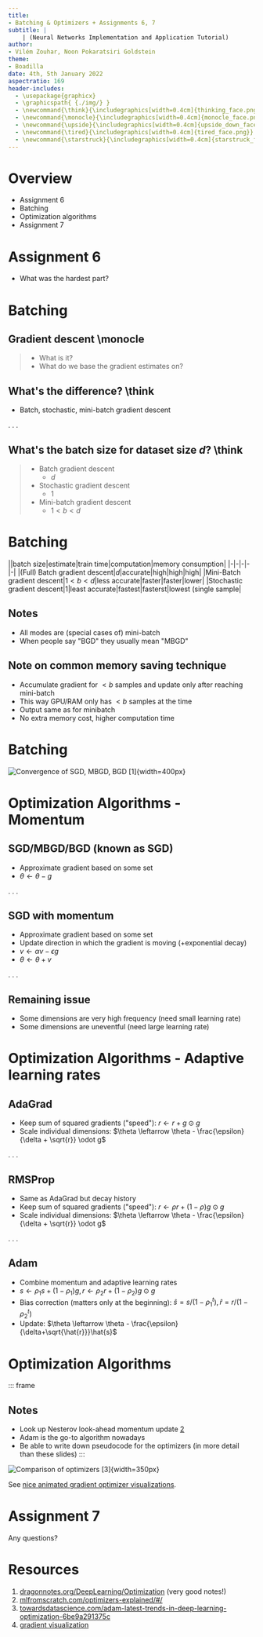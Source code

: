 ```yaml
---
title:
- Batching & Optimizers + Assignments 6, 7
subtitle: |
    | (Neural Networks Implementation and Application Tutorial)
author:
- Vilém Zouhar, Noon Pokaratsiri Goldstein
theme:
- Boadilla
date: 4th, 5th January 2022
aspectratio: 169
header-includes:
  - \usepackage{graphicx}
  - \graphicspath{ {./img/} }
  - \newcommand{\think}{\includegraphics[width=0.4cm]{thinking_face.png}}
  - \newcommand{\monocle}{\includegraphics[width=0.4cm]{monocle_face.png}}
  - \newcommand{\upside}{\includegraphics[width=0.4cm]{upside_down_face.png}}
  - \newcommand{\tired}{\includegraphics[width=0.4cm]{tired_face.png}}
  - \newcommand{\starstruck}{\includegraphics[width=0.4cm]{starstruck_face.png}}
---
```


# Overview 

- Assignment 6
- Batching
- Optimization algorithms
- Assignment 7

# Assignment 6

- What was the hardest part?

# Batching

## Gradient descent \monocle
> - What is it?
> - What do we base the gradient estimates on?

## What's the difference? \think
- Batch, stochastic, mini-batch gradient descent

. . .

## What's the batch size for dataset size $d$? \think
> - Batch gradient descent
>   - $d$
> - Stochastic gradient descent
>   - $1$
> - Mini-batch gradient descent
>   - $1<b<d$

# Batching

||batch size|estimate|train time|computation|memory consumption|
|-|-|-|-|-|
|(Full) Batch gradient descent|$d$|accurate|high|high|high|
|Mini-Batch gradient descent|$1<b<d$|less accurate|faster|faster|lower|
|Stochastic gradient descent|$1$|least accurate|fastest|fasterst|lowest (single sample|

## Notes
- All modes are (special cases of) mini-batch
- When people say "BGD" they usually mean "MBGD"

## Note on common memory saving technique
- Accumulate gradient for $<b$ samples and update only after reaching mini-batch
- This way GPU/RAM only has $<b$ samples at the time
- Output same as for minibatch
- No extra memory cost, higher computation time 

# Batching

![Convergence of SGD, MBGD, BGD [1]](sgd_mbgd_bgd.png){width=400px}

# Optimization Algorithms - Momentum

## SGD/MBGD/BGD (known as SGD)
- Approximate gradient based on some set
- $\theta \leftarrow \theta - g$

. . .

## SGD with momentum
- Approximate gradient based on some set
- Update direction in which the gradient is moving (+exponential decay)
- $v \leftarrow \alpha v - \epsilon g$
- $\theta \leftarrow \theta + v$

. . .

## Remaining issue
- Some dimensions are very high frequency (need small learning rate)
- Some dimensions are uneventful (need large learning rate)

# Optimization Algorithms - Adaptive learning rates

## AdaGrad
- Keep sum of squared gradients ("speed"): $r \leftarrow r + g \odot g$
- Scale individual dimensions: $\theta \leftarrow \theta - \frac{\epsilon}{\delta + \sqrt{r}} \odot g$

. . .

## RMSProp
- Same as AdaGrad but decay history
- Keep sum of squared gradients ("speed"): $r \leftarrow \rho r + (1-\rho) g \odot g$
- Scale individual dimensions: $\theta \leftarrow \theta - \frac{\epsilon}{\delta + \sqrt{r}} \odot g$

. . .

## Adam
- Combine momentum and adaptive learning rates
- $s \leftarrow \rho_1 s + (1-\rho_1) g, r \leftarrow \rho_2 r + (1-\rho_2) g\odot g$
- Bias correction (matters only at the beginning): $\hat{s} = s/(1-\rho_1^t), \hat{r} = r/(1-\rho_2^t)$
- Update: $\theta \leftarrow \theta - \frac{\epsilon}{\delta+\sqrt{\hat{r}}}\hat{s}$

# Optimization Algorithms

::: frame
## Notes
- Look up Nesterov look-ahead momentum update [2](https://mlfromscratch.com/optimizers-explained/#/)
- Adam is the go-to algorithm nowadays
- Be able to write down pseudocode for the optimizers (in more detail than these slides)
:::

![Comparison of optimizers [3]](optimizer_comparison.png){width=350px}

See [nice animated gradient optimizer visualizations](https://github.com/Jaewan-Yun/optimizer-visualization).

# Assignment 7

Any questions?

# Resources

1. [dragonnotes.org/DeepLearning/Optimization](https://dragonnotes.org/DeepLearning/Optimization) (very good notes!)
2. [mlfromscratch.com/optimizers-explained/#/](https://mlfromscratch.com/optimizers-explained/#/)
3. [towardsdatascience.com/adam-latest-trends-in-deep-learning-optimization-6be9a291375c](https://towardsdatascience.com/adam-latest-trends-in-deep-learning-optimization-6be9a291375c)
4. [gradient visualization](https://github.com/Jaewan-Yun/optimizer-visualization)

